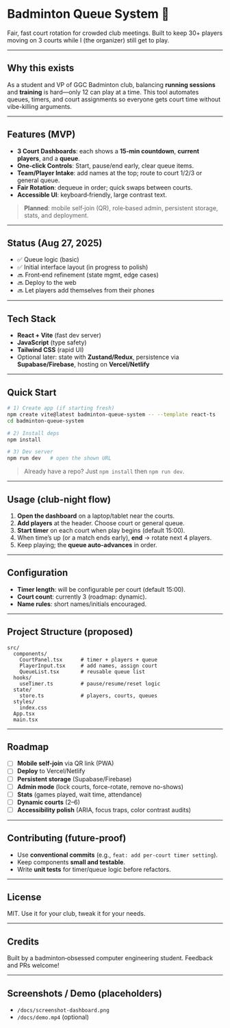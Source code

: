 # Badminton Queue System 🏸

Fair, fast court rotation for crowded club meetings. Built to keep 30+ players moving on 3 courts while I (the organizer) still get to play.

---

## Why this exists

As a student and VP of GGC Badminton club, balancing **running sessions** and **training** is hard—only 12 can play at a time. This tool automates queues, timers, and court assignments so everyone gets court time without vibe-killing arguments.

---

## Features (MVP)

* **3 Court Dashboards**: each shows a **15‑min countdown**, **current players**, and a **queue**.
* **One‑click Controls**: Start, pause/end early, clear queue items.
* **Team/Player Intake**: add names at the top; route to court 1/2/3 or general queue.
* **Fair Rotation**: dequeue in order; quick swaps between courts.
* **Accessible UI**: keyboard‑friendly, large contrast text.

> **Planned**: mobile self‑join (QR), role‑based admin, persistent storage, stats, and deployment.

---

## Status (Aug 27, 2025)

* ✅ Queue logic (basic)
* ✅ Initial interface layout (in progress to polish)
* 🔜 Front‑end refinement (state mgmt, edge cases)
* 🔜 Deploy to the web
* 🔜 Let players add themselves from their phones

---

## Tech Stack

* **React + Vite** (fast dev server)
* **JavaScript** (type safety)
* **Tailwind CSS** (rapid UI)
* Optional later: state with **Zustand/Redux**, persistence via **Supabase/Firebase**, hosting on **Vercel/Netlify**

---

## Quick Start

```bash
# 1) Create app (if starting fresh)
npm create vite@latest badminton-queue-system -- --template react-ts
cd badminton-queue-system

# 2) Install deps
npm install

# 3) Dev server
npm run dev   # open the shown URL
```

> Already have a repo? Just `npm install` then `npm run dev`.

---

## Usage (club-night flow)

1. **Open the dashboard** on a laptop/tablet near the courts.
2. **Add players** at the header. Choose court or general queue.
3. **Start timer** on each court when play begins (default 15:00).
4. When time’s up (or a match ends early), **end** → rotate next 4 players.
5. Keep playing; the **queue auto-advances** in order.

---

## Configuration

* **Timer length**: will be configurable per court (default 15:00).
* **Court count**: currently 3 (roadmap: dynamic).
* **Name rules**: short names/initials encouraged.

---

## Project Structure (proposed)

```
src/
  components/
    CourtPanel.tsx      # timer + players + queue
    PlayerInput.tsx     # add names, assign court
    QueueList.tsx       # reusable queue list
  hooks/
    useTimer.ts         # pause/resume/reset logic
  state/
    store.ts            # players, courts, queues
  styles/
    index.css
  App.tsx
  main.tsx
```

---

## Roadmap

* [ ] **Mobile self-join** via QR link (PWA)
* [ ] **Deploy** to Vercel/Netlify
* [ ] **Persistent storage** (Supabase/Firebase)
* [ ] **Admin mode** (lock courts, force-rotate, remove no-shows)
* [ ] **Stats** (games played, wait time, attendance)
* [ ] **Dynamic courts** (2–6)
* [ ] **Accessibility polish** (ARIA, focus traps, color contrast audits)

---

## Contributing (future‑proof)

* Use **conventional commits** (e.g., `feat: add per-court timer setting`).
* Keep components **small and testable**.
* Write **unit tests** for timer/queue logic before refactors.

---

## License

MIT. Use it for your club, tweak it for your needs.

---

## Credits

Built by a badminton‑obsessed computer engineering student. Feedback and PRs welcome!

---

## Screenshots / Demo (placeholders)

* `/docs/screenshot-dashboard.png`
* `/docs/demo.mp4` (optional)
